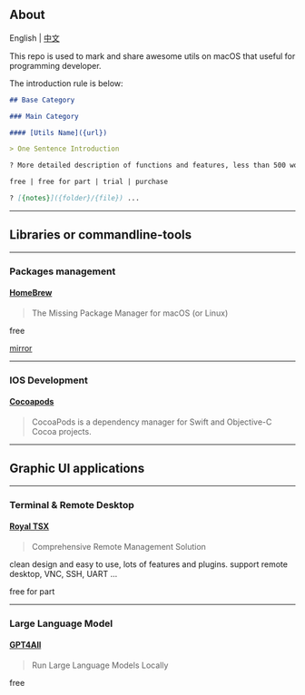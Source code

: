 ## About 

English | [中文](cn.md) 

This repo is used to mark and share awesome utils on macOS that useful for programming developer.

The introduction rule is below:

```markdown
## Base Category

### Main Category

#### [Utils Name]({url})

> One Sentence Introduction

? More detailed description of functions and features, less than 500 words.

free | free for part | trial | purchase

? [{notes}]({folder}/{file}) ...
```

-----

## Libraries or commandline-tools

-----

### Packages management

#### [HomeBrew](https://brew.sh/)

> The Missing Package Manager for macOS (or Linux)

free

[mirror](libs/homebrew.md#mirrors)

-----

### IOS Development

#### [Cocoapods](https://cocoapods.org/)

> CocoaPods is a dependency manager for Swift and Objective-C Cocoa projects.



-----

## Graphic UI applications

-----

### Terminal & Remote Desktop

#### [Royal TSX](https://royalapps.com/ts/mac/features)

> Comprehensive Remote Management Solution

clean design and easy to use, lots of features and plugins.
support remote desktop, VNC, SSH, UART ...

free for part

-----

### Large Language Model

#### [GPT4All](https://www.nomic.ai/gpt4all)

> Run Large Language Models Locally

free
